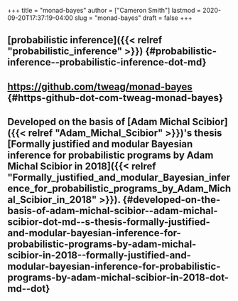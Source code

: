 +++
title = "monad-bayes"
author = ["Cameron Smith"]
lastmod = 2020-09-20T17:37:19-04:00
slug = "monad-bayes"
draft = false
+++

## [probabilistic inference]({{< relref "probabilistic_inference" >}}) {#probabilistic-inference--probabilistic-inference-dot-md}


## <https://github.com/tweag/monad-bayes> {#https-github-dot-com-tweag-monad-bayes}


## Developed on the basis of [Adam Michal Scibior]({{< relref "Adam_Michal_Scibior" >}})'s thesis [Formally justified and modular Bayesian inference for probabilistic programs by Adam Michal Scibior in 2018]({{< relref "Formally_justified_and_modular_Bayesian_inference_for_probabilistic_programs_by_Adam_Michal_Scibior_in_2018" >}}). {#developed-on-the-basis-of-adam-michal-scibior--adam-michal-scibior-dot-md--s-thesis-formally-justified-and-modular-bayesian-inference-for-probabilistic-programs-by-adam-michal-scibior-in-2018--formally-justified-and-modular-bayesian-inference-for-probabilistic-programs-by-adam-michal-scibior-in-2018-dot-md--dot}
